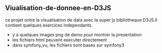 ## Viualisation-de-donnee-en-D3JS
ce projet ontre la visualisation de data avec la super js bibliotheque D3JS.Il contient quelques exercices independants.

* y a quelques images png de demo pour montrer la presentation
* les fichiers html peuvent executer directement
* dans symfony_vu, les fichiers sont bases sur symfony3
